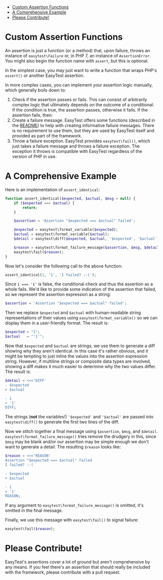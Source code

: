 - [Custom Assertion Functions](#custom-assertion-functions)
- [A Comprehensive Example](#a-comprehensive-example)
- [Please Contribute!](#please-contribute)


# Custom Assertion Functions

An assertion is just a function (or a method) that, upon failure, throws an
instance of `easytest\Failure` or, in PHP 7, an instance of `AssertionError`.
You might also begin the function name with `assert`, but this is optional.

In the simplest case, you may just want to write a function that wraps PHP's
`assert()` or another EasyTest assertion.

In more complex cases, you can implement your assertion logic manually, which
generally boils down to:

1. Check if the assertion passes or fails. This can consist of arbitrarily
   complex logic that ultimately depends on the outcome of a conditional. If
   the condition is true, the assertion passes, otherwise it fails. If the
   assertion fails, then:
2. Create a failure message. EasyTest offers some functions (described in the
   [README](https://github.com/gnarlyquack/easytest)) to help with creating
   informative failure messages. There is no requirement to use them, but they
   are used by EasyTest itself and provided as part of the framework.
3. Throw a failure exception. EasyTest provides `easytest\fail()`, which just
   takes a failure message and throws a failure exception. The exception it
   throws is compatible with EasyTest regardless of the version of PHP in use.


# A Comprehensive Example

Here is an implementation of `assert_identical`:

```php
function assert_identical($expected, $actual, $msg = null) {
    if ($expected === $actual) {
        return;
    }

    $assertion = 'Assertion "$expected === $actual" failed';

    $expected = easytest\format_variable($expected);
    $actual = easytest\format_variable($actual);
    $detail = easytest\diff($expected, $actual, '$expected', '$actual');

    $reason = easytest\format_failure_message($assertion, $msg, $detail);
    easytest\fail($reason);
}
```

Now let's consider the following call to the above function:

```php
assert_identical(1, '1', 'I failed? :-(');
```

Since `1 === '1'` is false, the conditional check and thus the assertion as a
whole fails. We'd like to provide some indication of the assertion that
failed, so we represent the assertion expression as a string:

```php
$assertion = 'Assertion "$expected === $actual" failed';
```

Then we replace `$expected` and `$actual` with human-readable string
representations of their values using `easytest\format_variable()` so we can
display them in a user-friendly format. The result is:

```php
$expected = "1";
$actual   = "'1'";
```

Now that `$expected` and `$actual` are strings, we use them to generate a diff
showing why they aren't identical. In this case it's rather obvious, and it
might be tempting to just inline the values into the assertion expression
string. However, if multiline strings or composite data types are involved,
showing a diff makes it much easier to determine why the two values differ.
The result is:

```php
$detail = <<<'DIFF'
- $expected
+ $actual

- 1
+ '1'
DIFF;
```

The strings (**not** the variables!) `'$expected'` and `'$actual'` are passed
into `easytest\diff()` to generate the first two lines of the diff.

Now we stitch together a final message using `$assertion`, `$msg`, and
`$detail`.  `easytest\format_failure_message()` tries remove the drudgery in
this, since `$msg` may be blank and/or our assertion may be simple enough we
don't want to generate a detail. The resulting `$reason` looks like:

```php
$reason = <<<'REASON'
Assertion "$expected === $actual" failed
I failed? :-(

- $expected
+ $actual

- 1
+ '1'
REASON;
```

If any argument to `easytest\format_failure_message()` is omitted, it's
omitted in the final message.

Finally, we use this message with `easytest\fail()` to signal failure:

```php
easytest\fail($reason);
```

# Please Contribute!

EasyTest's assertions cover a lot of ground but aren't comprehensive by any
means. If you feel there's an assertion that should really be included with
the framework, please contribute with a pull request.
